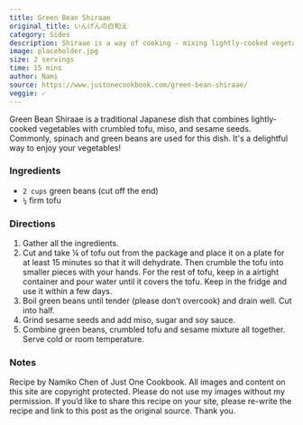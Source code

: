 ```yaml
---
title: Green Bean Shiraae
original_title: いんげんの白和え
category: Sides
description: Shiraae is a way of cooking - mixing lightly-cooked vegetables with crumbled tofu, miso, and sesame seeds. Spinach and green beans are commonly used for Shiraae dish. Enjoy eating vegetables!
image: placeholder.jpg
size: 2 servings
time: 15 mins
author: Nami
source: https://www.justonecookbook.com/green-bean-shiraae/
veggie: ✓
---
```


Green Bean Shiraae is a traditional Japanese dish that combines lightly-cooked vegetables with crumbled tofu, miso, and sesame seeds. Commonly, spinach and green beans are used for this dish. It's a delightful way to enjoy your vegetables!

### Ingredients

* `2 cups` green beans (cut off the end)
* `¼` firm tofu

### Directions

1. Gather all the ingredients.
2. Cut and take ¼ of tofu out from the package and place it on a plate for at least 15 minutes so that it will dehydrate. Then crumble the tofu into smaller pieces with your hands. For the rest of tofu, keep in a airtight container and pour water until it covers the tofu. Keep in the fridge and use it within a few days.
3. Boil green beans until tender (please don’t overcook) and drain well. Cut into half.
4. Grind sesame seeds and add miso, sugar and soy sauce.
5. Combine green beans, crumbled tofu and sesame mixture all together. Serve cold or room temperature.

### Notes

Recipe by Namiko Chen of Just One Cookbook. All images and content on this site are copyright protected. Please do not use my images without my permission. If you’d like to share this recipe on your site, please re-write the recipe and link to this post as the original source. Thank you.